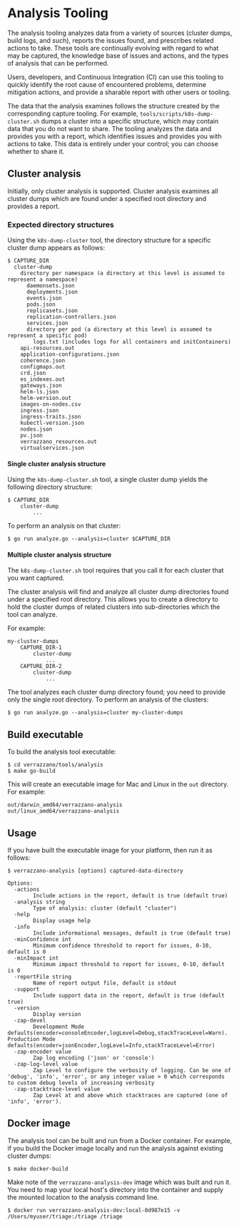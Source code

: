 # Analysis Tooling
The analysis tooling analyzes data from a variety of sources (cluster dumps, build logs, and such), reports the issues found, and prescribes related actions to take.  These tools are continually evolving with regard to what may be captured, the knowledge base of issues and actions, and the types of analysis that can be performed.

Users, developers, and Continuous Integration (CI) can use this tooling to quickly identify the root cause of encountered problems, determine mitigation actions, and provide a sharable report with other users or tooling.

The data that the analysis examines follows the structure created by the corresponding capture tooling. For example, `tools/scripts/k8s-dump-cluster.sh` dumps a cluster into a specific structure, which may contain data that you do not want to share. The tooling analyzes the data and provides you with a report, which identifies issues and provides you with actions to take. This data is entirely under your control; you can choose whether to share it.


## Cluster analysis

Initially, only cluster analysis is supported. Cluster analysis examines all cluster dumps which are found under a specified root directory and provides a report.

### Expected directory structures

Using the `k8s-dump-cluster` tool, the directory structure for a specific cluster dump appears as follows:

    $ CAPTURE_DIR
      cluster-dump
        directory per namespace (a directory at this level is assumed to represent a namespace)
          daemonsets.json
          deployments.json
          events.json
          pods.json
          replicasets.json
          replication-controllers.json
          services.json
          directory per pod (a directory at this level is assumed to represent a specific pod)
            logs.txt (includes logs for all containers and initContainers)
        api-resources.out
        application-configurations.json
        coherence.json
        configmaps.out
        crd.json
        es_indexes.out
        gateways.json
        helm-ls.json
        helm-version.out
        images-on-nodes.csv
        ingress.json
        ingress-traits.json
        kubectl-version.json
        nodes.json
        pv.json
        verrazzano_resources.out
        virtualservices.json

#### Single cluster analysis structure

Using the `k8s-dump-cluster.sh` tool, a single cluster dump yields the following directory structure:

    $ CAPTURE_DIR
        cluster-dump
            ...

To perform an analysis on that cluster:

`$ go run analyze.go --analysis=cluster $CAPTURE_DIR`

#### Multiple cluster analysis structure

The `k8s-dump-cluster.sh` tool requires that you call it for each cluster that you want captured.

The cluster analysis will find and analyze all cluster dump directories found under a specified root directory.
This allows you to create a directory to hold the cluster dumps of related clusters into sub-directories which the tool can analyze.

For example:

    my-cluster-dumps
        CAPTURE_DIR-1
            cluster-dump
                ...
        CAPTURE_DIR-2
            cluster-dump
                ...

The tool analyzes each cluster dump directory found; you need to provide only the single root directory. To perform an analysis of the clusters:

`$ go run analyze.go --analysis=cluster my-cluster-dumps`

## Build executable
To build the analysis tool executable:

```
$ cd verrazzano/tools/analysis
$ make go-build
```

This will create an executable image for Mac and Linux in the `out` directory. For example:
```
out/darwin_amd64/verrazzano-analysis
out/linux_amd64/verrazzano-analysis
```
## Usage
If you have built the executable image for your platform, then run it as follows:
```
$ verrazzano-analysis [options] captured-data-directory

Options:
  -actions
        Include actions in the report, default is true (default true)
  -analysis string
        Type of analysis: cluster (default "cluster")
  -help
        Display usage help
  -info
        Include informational messages, default is true (default true)
  -minConfidence int
        Minimum confidence threshold to report for issues, 0-10, default is 0
  -minImpact int
        Minimum impact threshold to report for issues, 0-10, default is 0
  -reportFile string
        Name of report output file, default is stdout
  -support
        Include support data in the report, default is true (default true)
  -version
        Display version
  -zap-devel
        Development Mode defaults(encoder=consoleEncoder,logLevel=Debug,stackTraceLevel=Warn). Production Mode defaults(encoder=jsonEncoder,logLevel=Info,stackTraceLevel=Error)
  -zap-encoder value
        Zap log encoding ('json' or 'console')
  -zap-log-level value
        Zap Level to configure the verbosity of logging. Can be one of 'debug', 'info', 'error', or any integer value > 0 which corresponds to custom debug levels of increasing verbosity
  -zap-stacktrace-level value
        Zap Level at and above which stacktraces are captured (one of 'info', 'error').
```


## Docker image
The analysis tool can be built and run from a Docker container. For example, if you build the Docker image locally and run the analysis against existing cluster dumps:

  `$ make docker-build`

   Make note of the `verrazzano-analysis-dev` image which was built and run it. You need to map your local host's directory into the container and supply the mounted location to the analysis command line.

  `$ docker run verrazzano-analysis-dev:local-0d987e15 -v /Users/myuser/triage:/triage /triage`
